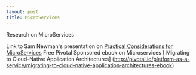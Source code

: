 ```yaml
---
layout: post
title: MicroServices
---
```


Research on MicroServices

Link to Sam Newman's presentation on [Practical Considerations for MicroServices](https://vimeo.com/105751281)
Free Pivotal Sponsored ebook on Microservices [  Migrating to Cloud-Native Application Architectures] (http://pivotal.io/platform-as-a-service/migrating-to-cloud-native-application-architectures-ebook)

